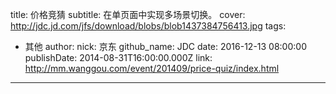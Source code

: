 title: 价格竞猜
subtitle: 在单页面中实现多场景切换。
cover: http://jdc.jd.com/jfs/download/blobs/blob1437384756413.jpg
tags:
  - 其他
author:
  nick: 京东
  github_name: JDC
date: 2016-12-13 08:00:00
publishDate: 2014-08-31T16:00:00.000Z
link: http://mm.wanggou.com/event/201409/price-quiz/index.html

---